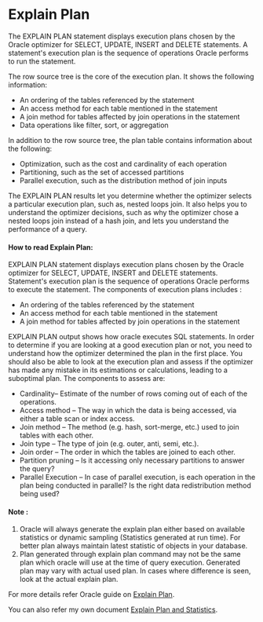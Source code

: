 # Explain Plan

The EXPLAIN PLAN statement displays execution plans chosen by the Oracle optimizer for SELECT, UPDATE, INSERT and DELETE statements. 
A statement's execution plan is the sequence of operations Oracle performs to run the statement.

The row source tree is the core of the execution plan. It shows the following information:
* An ordering of the tables referenced by the statement
* An access method for each table mentioned in the statement
* A join method for tables affected by join operations in the statement
* Data operations like filter, sort, or aggregation

In addition to the row source tree, the plan table contains information about the following:
* Optimization, such as the cost and cardinality of each operation
* Partitioning, such as the set of accessed partitions
* Parallel execution, such as the distribution method of join inputs

The EXPLAIN PLAN results let you determine whether the optimizer selects a particular execution plan, such as, nested loops join. 
It also helps you to understand the optimizer decisions, such as why the optimizer chose a nested loops join instead of a hash join, and lets you understand the performance of a query.

#### How to read Explain Plan:
EXPLAIN PLAN statement displays execution plans chosen by the Oracle optimizer for SELECT, UPDATE, INSERT and DELETE statements. Statement's execution plan is the sequence of operations Oracle performs to execute the statement. The components of execution plans includes :  
* An ordering of the tables referenced by the statement  
* An access method for each table mentioned in the statement  
* A join method for tables affected by join operations in the statement  

EXPLAIN PLAN output shows how oracle executes SQL statements. In order to determine if you are looking at a good execution plan or not, you need to understand how the optimizer determined the plan in the first place. You should also be able to look at the execution plan and assess if the optimizer has made any mistake in its estimations or calculations, leading to a suboptimal plan. The components to assess are:

* Cardinality– Estimate of the number of rows coming out of each of the operations.
* Access method – The way in which the data is being accessed, via either a table scan or index access.
* Join method – The method (e.g. hash, sort-merge, etc.) used to join tables with each other.
* Join type – The type of join (e.g. outer, anti, semi, etc.).
* Join order – The order in which the tables are joined to each other.
* Partition pruning – Is it accessing only necessary partitions to answer the query?
* Parallel Execution – In case of parallel execution, is each operation in the plan being conducted in parallel? Is the right data redistribution method being used?  

#### Note :  
1. Oracle will always generate the explain plan either based on available statistics or dynamic sampling (Statistics generated at run time). For better plan always maintain latest statistic of objects in your database.  
2. Plan generated through explain plan command may not be the same plan which oracle will use at the time of query execution. Generated plan may vary with actual used plan. In cases where difference is seen, look at the actual explain plan.  




For more details refer Oracle guide on [Explain Plan](https://docs.oracle.com/cd/B19306_01/server.102/b14211/ex_plan.htm#i3305).

You can also refer my own document [Explain Plan and Statistics](https://github.com/rajnathsah/Oracle-Scripts-and-Notes/blob/master/Notes/Explain%20Plan%20and%20Statistics%20Help%20Document.doc).
